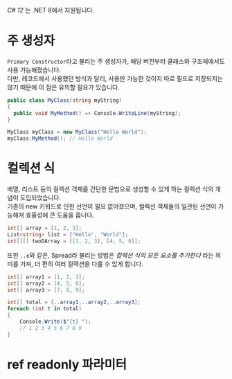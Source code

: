 _C# 12_ 는 .NET 8에서 지원됩니다.

# 주 생성자
`Primary Constructor`라고 불리는 주 생성자가, 해당 버전부터 클래스와 구조체에서도 사용 가능해졌습니다.    
다만, 레코드에서 사용했던 방식과 달리, 사용만 가능한 것이지 따로 필드로 저장되지는 않기 때문에 이 점은 유의할 필요가 있습니다.
```cs
public class MyClass(string myString)
{
  public void MyMethod() => Console.WriteLine(myString);
}
```
```cs
MyClass myClass = new MyClass("Hello World");
myClass.MyMethod(); // Hello World
```

# 컬렉션 식
배열, 리스트 등의 컬렉션 객체를 간단한 문법으로 생성할 수 있게 하는 컬렉션 식의 개념이 도입되었습니다.       
기존의 new 키워드로 인한 선언이 필요 없어졌으며, 컬렉션 객체들의 일관된 선언이 가능해져 효율성에 큰 도움을 줍니다.
```cs
int[] array = [1, 2, 3];
List<string> list = ["Hello", "World"];
int[][] twoDArray = [[1, 2, 3], [4, 5, 6]];
```
또한 `..e`와 같은, Spread라 불리는 방법은 _컬렉션 식의 모든 요소를 추가한다_ 라는 의미를 가져, 더 편히 여러 컬렉션을 다룰 수 있게 합니다.
```cs
int[] array1 = [1, 2, 3];
int[] array2 = [4, 5, 6];
int[] array3 = [7, 8, 9];

int[] total = [..array1,..array2,..array3];
foreach (int t in total)
{
    Console.Write($"{t} ");
    // 1 2 3 4 5 6 7 8 9
}
```

# ref readonly 파라미터
